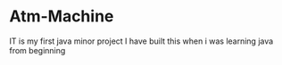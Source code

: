 # Atm-Machine
IT is my first java minor project
I have built this when i was learning java from beginning 
